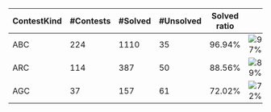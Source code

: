 | ContestKind | #Contests | #Solved | #Unsolved | Solved ratio | |
| - | - | - | - | - | - |
| ABC | 224 | 1110 | 35 | 96.94% | ![97%](https://progress-bar.dev/97?title=Solved) |
| ARC | 114 | 387 | 50 | 88.56% | ![89%](https://progress-bar.dev/89?title=Solved) |
| AGC | 37 | 157 | 61 | 72.02% | ![72%](https://progress-bar.dev/72?title=Solved) |
